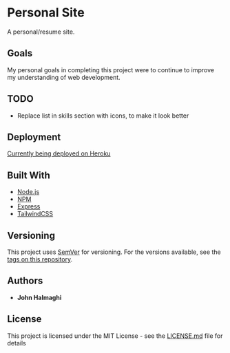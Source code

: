 # Personal Site

A personal/resume site.

## Goals

My personal goals in completing this project were to continue to improve my understanding of web development.

## TODO

* Replace list in skills section with icons, to make it look better

## Deployment

[Currently being deployed on Heroku](https://johnhalmaghi.dev)

## Built With

* [Node.js](https://nodejs.org/)
* [NPM](https://www.npmjs.com/)
* [Express](https://expressjs.com/)
* [TailwindCSS](https://tailwindcss.com/)

## Versioning

This project uses [SemVer](http://semver.org/) for versioning. For the versions available, see the [tags on this repository](https://github.com/JohnHalmaghi/PersonalSite/tags). 

## Authors

* **John Halmaghi**

## License

This project is licensed under the MIT License - see the [LICENSE.md](LICENSE.md) file for details